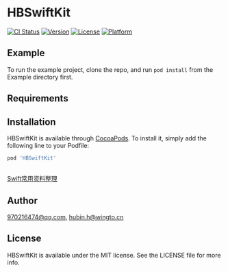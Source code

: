 # HBSwiftKit

[![CI Status](https://img.shields.io/travis/970216474@qq.com/HBSwiftKit.svg?style=flat)](https://travis-ci.org/970216474@qq.com/HBSwiftKit)
[![Version](https://img.shields.io/cocoapods/v/HBSwiftKit.svg?style=flat)](https://cocoapods.org/pods/HBSwiftKit)
[![License](https://img.shields.io/cocoapods/l/HBSwiftKit.svg?style=flat)](https://cocoapods.org/pods/HBSwiftKit)
[![Platform](https://img.shields.io/cocoapods/p/HBSwiftKit.svg?style=flat)](https://cocoapods.org/pods/HBSwiftKit)

## Example

To run the example project, clone the repo, and run `pod install` from the Example directory first.

## Requirements

## Installation

HBSwiftKit is available through [CocoaPods](https://cocoapods.org). To install
it, simply add the following line to your Podfile:

```ruby
pod 'HBSwiftKit'
```

## 

[Swift常用资料整理](https://hubin97.github.io/2020/12/25/Swift常用资料整理/)

## Author

970216474@qq.com, hubin.h@wingto.cn

## License

HBSwiftKit is available under the MIT license. See the LICENSE file for more info.
